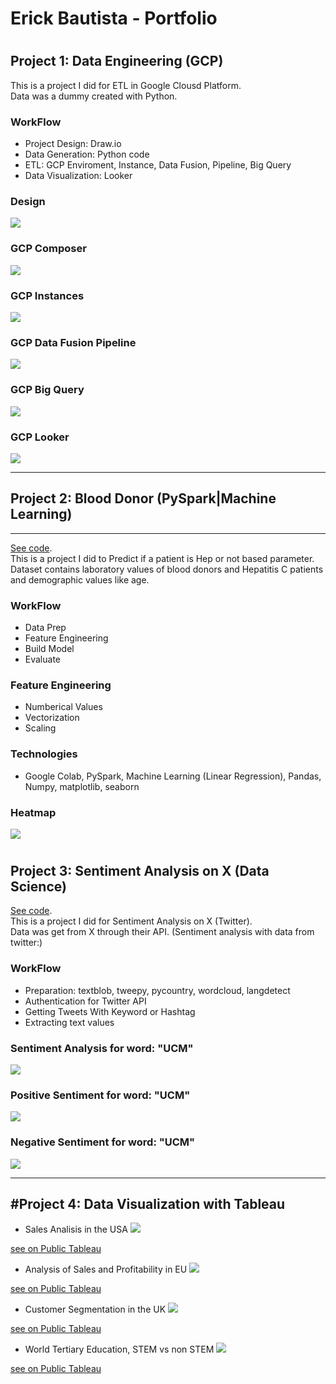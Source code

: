 # Erick Bautista - Portfolio
#
## Project 1: Data Engineering (GCP)

This is a project I did for ETL in Google Clousd Platform.<br>
Data was a dummy created with Python.

### WorkFlow
- Project Design: Draw.io
- Data Generation: Python code
- ETL: GCP Enviroment, Instance, Data Fusion, Pipeline, Big Query
- Data Visualization: Looker

### Design
![](images/GCP-ETL.drawio.png)
### GCP Composer
![](images/GCP_Composer.png)
### GCP Instances
![](images/GCP_Instances.png)
### GCP Data Fusion Pipeline
![](images/GCP_Data_Fusion.png)
### GCP Big Query
![](images/GCP_BigQuery.png)
### GCP Looker
![](images/GCP_Looker.png)

---
## Project 2: Blood Donor (PySpark|Machine Learning)
---
[See code](https://github.com/erickbautista74/Blood_Donor/blob/main/Machine_Learning_with_PySpark.ipynb).<br> 
This is a project I did to Predict if a patient is Hep or not based parameter.<br>
Dataset contains laboratory values of blood donors and Hepatitis C patients and demographic values like age.

### WorkFlow
- Data Prep
- Feature Engineering
- Build Model
- Evaluate

### Feature Engineering
- Numberical Values
- Vectorization
- Scaling

### Technologies
- Google Colab, PySpark, Machine Learning (Linear Regression), Pandas, Numpy, matplotlib, seaborn

### Heatmap
![](images/blood_donor_heatmap.png)

#
## Project 3: Sentiment Analysis on X (Data Science)

[See code](https://github.com/erickbautista74/UCM-Twitter/blob/main/axb12940UCMTwitter.ipynb).<br>
This is a project I did for Sentiment Analysis on X (Twitter).<br>
Data was get from X through their API. (Sentiment analysis with data from twitter:)

### WorkFlow
- Preparation: textblob, tweepy, pycountry, wordcloud, langdetect
- Authentication for Twitter API
- Getting Tweets With Keyword or Hashtag
- Extracting text values

### Sentiment Analysis for word: "UCM"
![](images/Twitter_keyword_UCM.png)
### Positive Sentiment  for word: "UCM"
![](images/Twitter_positive_sentiment.png)
### Negative Sentiment for word: "UCM"
![](images/Twitter_negative_sentiment.png)


---
#Project 4: Data Visualization with Tableau
---
- Sales Analisis in the USA
![](images/Tableau_sales_USA.png)

[see on Public Tableau](https://public.tableau.com/shared/BDRS2R2TM?:display_count=n&:origin=viz_share_link)

- Analysis of Sales and Profitability in EU
![](Tableau_Sales_EU.png)

[see on Public Tableau](https://public.tableau.com/views/BautistaAXB12940-Final/Q6AXB12940Story?:language=es-ES&:sid=&:redirect=auth&:display_count=n&:origin=viz_share_link)

- Customer Segmentation in the UK
![](images/Tableau_Cust_segm_UK.png)

[see on Public Tableau](https://public.tableau.com/views/CustomerSegmentationUK_17389682375610/Story1?:language=es-ES&:sid=&:redirect=auth&:display_count=n&:origin=viz_share_link)

- World Tertiary Education, STEM vs non STEM
![](Tableau_Tertiary_Edu.png)

[see on Public Tableau](https://public.tableau.com/shared/ZSPCCNG54?:display_count=n&:origin=viz_share_link)
